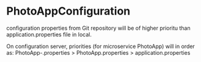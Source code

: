 # PhotoAppConfiguration

configuration properties from Git repository will be of higher prioritu than application.properties file in local.

On configuration server, priorities (for microservice PhotoApp) will in order as: 
				PhotoApp-<profile>.properties  >   PhotoApp.properties   >   application.properties